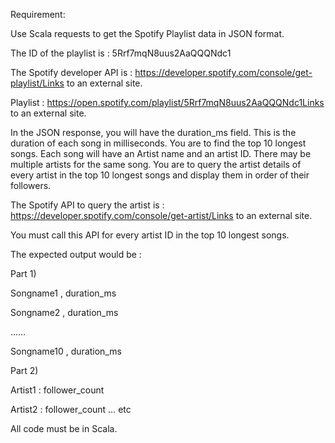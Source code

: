 Requirement:

Use Scala requests to get the Spotify Playlist data in JSON format.

The ID of the playlist is : 5Rrf7mqN8uus2AaQQQNdc1 

The Spotify developer API is : https://developer.spotify.com/console/get-playlist/Links to an external site.

Playlist : https://open.spotify.com/playlist/5Rrf7mqN8uus2AaQQQNdc1Links to an external site. 

 

In the JSON response, you will have the duration_ms field. This is the duration of each song in milliseconds. You are to find the top 10 longest songs. Each song will have an Artist name and an artist ID. There may be multiple artists for the same song. You are to query the artist details of every artist in the top 10 longest songs and display them in order of their followers.

The Spotify API to query the artist is : https://developer.spotify.com/console/get-artist/Links to an external site.

You must call this API for every artist ID in the top 10 longest songs.

 

The expected output would be : 

 

Part 1)

Songname1 , duration_ms

Songname2 , duration_ms

……

Songname10 , duration_ms

 

 

Part 2)

Artist1 : follower_count

Artist2 : follower_count … etc

 

All code must be in Scala.
